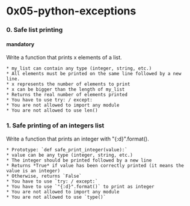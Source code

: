 # 0x05-python-exceptions
### 0. Safe list printing
#### mandatory
Write a function that prints x elements of a list.
```
* my_list can contain any type (integer, string, etc.)
* All elements must be printed on the same line followed by a new line.
* x represents the number of elements to print
* x can be bigger than the length of my_list
* Returns the real number of elements printed
* You have to use try: / except:
* You are not allowed to import any module
* You are not allowed to use len()
```
### 1. Safe printing of an integers list
Write a function that prints an integer with "{:d}".format().
```
* Prototype: `def safe_print_integer(value):`
* value can be any type (integer, string, etc.)
* The integer should be printed followed by a new line
* Returns *True* if value has been correctly printed (it means the value is an integer)
* Otherwise, returns `False`
* You have to use `try: / except:`
* You have to use `"{:d}".format()` to print as integer
* You are not allowed to import any module
* You are not allowed to use `type()`
```
